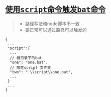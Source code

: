 # [`使用script命令触发bat命令`]()

> - 路径写法和node脚本不一致
> - 要正常可以通过路径可以触发的

```jsonc
{
 ...
 "script":{
  ...
  // 根目录下的bat
  "one": "one.bat",
  // 放在script 文件夹
  "two": ".\\script\\one.bat",
  ...
 }
 ...
}
```
